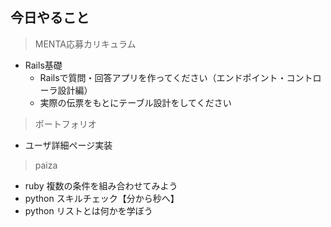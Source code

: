 ## 今日やること

> MENTA応募カリキュラム
- Rails基礎
  - Railsで質問・回答アプリを作ってください（エンドポイント・コントローラ設計編）
  - 実際の伝票をもとにテーブル設計をしてください
  
 

> ポートフォリオ
- ユーザ詳細ページ実装


> paiza
- ruby 複数の条件を組み合わせてみよう 
- python スキルチェック【分から秒へ】
- python リストとは何かを学ぼう 
